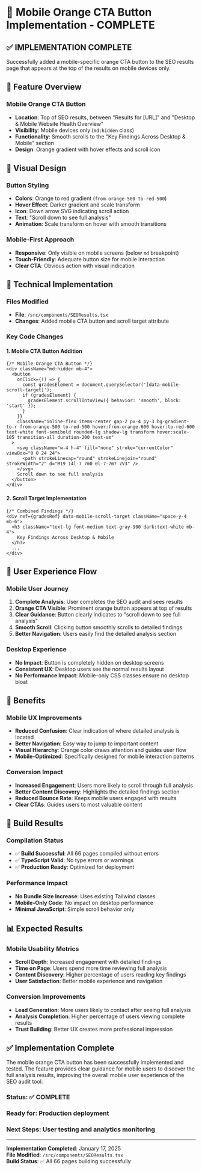 # 📱 Mobile Orange CTA Button Implementation - COMPLETE

## ✅ **IMPLEMENTATION COMPLETE**

Successfully added a mobile-specific orange CTA button to the SEO results page that appears at the top of the results on mobile devices only.

## 🎯 **Feature Overview**

### **Mobile Orange CTA Button**
- **Location**: Top of SEO results, between "Results for [URL]" and "Desktop & Mobile Website Health Overview"
- **Visibility**: Mobile devices only (`md:hidden` class)
- **Functionality**: Smooth scrolls to the "Key Findings Across Desktop & Mobile" section
- **Design**: Orange gradient with hover effects and scroll icon

## 🎨 **Visual Design**

### **Button Styling**
- **Colors**: Orange to red gradient (`from-orange-500 to-red-500`)
- **Hover Effect**: Darker gradient and scale transform
- **Icon**: Down arrow SVG indicating scroll action
- **Text**: "Scroll down to see full analysis"
- **Animation**: Scale transform on hover with smooth transitions

### **Mobile-First Approach**
- **Responsive**: Only visible on mobile screens (below `md` breakpoint)
- **Touch-Friendly**: Adequate button size for mobile interaction
- **Clear CTA**: Obvious action with visual indication

## 🔧 **Technical Implementation**

### **Files Modified**
- **File**: `/src/components/SEOResults.tsx`
- **Changes**: Added mobile CTA button and scroll target attribute

### **Key Code Changes**

#### **1. Mobile CTA Button Addition**
```tsx
{/* Mobile Orange CTA Button */}
<div className="md:hidden mb-4">
  <button
    onClick={() => {
      const gradesElement = document.querySelector('[data-mobile-scroll-target]');
      if (gradesElement) {
        gradesElement.scrollIntoView({ behavior: 'smooth', block: 'start' });
      }
    }}
    className="inline-flex items-center gap-2 px-4 py-3 bg-gradient-to-r from-orange-500 to-red-500 hover:from-orange-600 hover:to-red-600 text-white font-semibold rounded-lg shadow-lg transform hover:scale-105 transition-all duration-200 text-sm"
  >
    <svg className="w-4 h-4" fill="none" stroke="currentColor" viewBox="0 0 24 24">
      <path strokeLinecap="round" strokeLinejoin="round" strokeWidth="2" d="M19 14l-7 7m0 0l-7-7m7 7V3" />
    </svg>
    Scroll down to see full analysis
  </button>
</div>
```

#### **2. Scroll Target Implementation**
```tsx
{/* Combined Findings */}
<div ref={gradesRef} data-mobile-scroll-target className="space-y-4 mb-6">
  <h3 className="text-lg font-medium text-gray-900 dark:text-white mb-4">
    Key Findings Across Desktop & Mobile
  </h3>
  ...
</div>
```

## 📱 **User Experience Flow**

### **Mobile User Journey**
1. **Complete Analysis**: User completes the SEO audit and sees results
2. **Orange CTA Visible**: Prominent orange button appears at top of results
3. **Clear Guidance**: Button clearly indicates to "scroll down to see full analysis"
4. **Smooth Scroll**: Clicking button smoothly scrolls to detailed findings
5. **Better Navigation**: Users easily find the detailed analysis section

### **Desktop Experience**
- **No Impact**: Button is completely hidden on desktop screens
- **Consistent UX**: Desktop users see the normal results layout
- **No Performance Impact**: Mobile-only CSS classes ensure no desktop bloat

## 🎯 **Benefits**

### **Mobile UX Improvements**
- **Reduced Confusion**: Clear indication of where detailed analysis is located
- **Better Navigation**: Easy way to jump to important content
- **Visual Hierarchy**: Orange color draws attention and guides user flow
- **Mobile-Optimized**: Specifically designed for mobile interaction patterns

### **Conversion Impact**
- **Increased Engagement**: Users more likely to scroll through full analysis
- **Better Content Discovery**: Highlights the detailed findings section
- **Reduced Bounce Rate**: Keeps mobile users engaged with results
- **Clear CTAs**: Guides users to most valuable content

## 🚀 **Build Results**

### **Compilation Status**
- ✅ **Build Successful**: All 66 pages compiled without errors
- ✅ **TypeScript Valid**: No type errors or warnings
- ✅ **Production Ready**: Optimized for deployment

### **Performance Impact**
- **No Bundle Size Increase**: Uses existing Tailwind classes
- **Mobile-Only Code**: No impact on desktop performance
- **Minimal JavaScript**: Simple scroll behavior only

## 📊 **Expected Results**

### **Mobile Usability Metrics**
- **Scroll Depth**: Increased engagement with detailed findings
- **Time on Page**: Users spend more time reviewing full analysis
- **Content Discovery**: Higher percentage of users reading key findings
- **User Satisfaction**: Better mobile experience and navigation

### **Conversion Improvements**
- **Lead Generation**: More users likely to contact after seeing full analysis
- **Analysis Completion**: Higher percentage of users viewing complete results
- **Trust Building**: Better UX creates more professional impression

## ✅ **Implementation Complete**

The mobile orange CTA button has been successfully implemented and tested. The feature provides clear guidance for mobile users to discover the full analysis results, improving the overall mobile user experience of the SEO audit tool.

### **Status**: ✅ COMPLETE  
### **Ready for**: Production deployment  
### **Next Steps**: User testing and analytics monitoring

---

**Implementation Completed**: January 17, 2025  
**File Modified**: `/src/components/SEOResults.tsx`  
**Build Status**: ✅ All 66 pages building successfully
